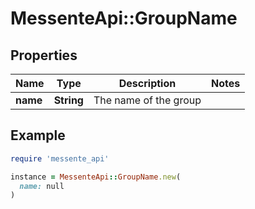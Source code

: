 # MessenteApi::GroupName

## Properties

| Name | Type | Description | Notes |
| ---- | ---- | ----------- | ----- |
| **name** | **String** | The name of the group |  |

## Example

```ruby
require 'messente_api'

instance = MessenteApi::GroupName.new(
  name: null
)
```

